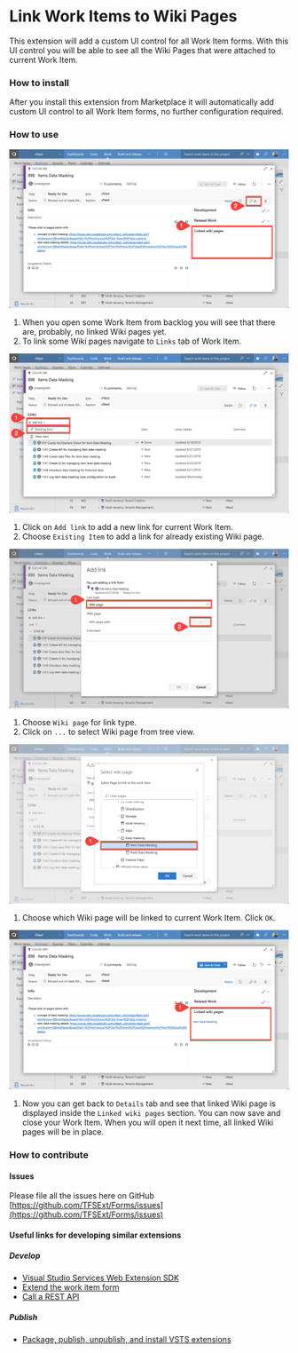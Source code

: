 # Link Work Items to Wiki Pages

This extension will add a custom UI control for all Work Item forms. With this UI control you will be able to see all the Wiki Pages that were attached to current Work Item.

### How to install

After you install this extension from Marketplace it will automatically add custom UI control to all Work Item forms, no further configuration required. 

### How to use

![01](screenshots/01.png)

1) When you open some Work Item from backlog you will see that there are, probably, no linked Wiki pages yet.
2) To link some Wiki pages navigate to `Links` tab of Work Item.


![02](screenshots/02.png)

1) Click on `Add link` to add a new link for current Work Item.
2) Choose `Existing Item` to add a link for already existing Wiki page.


![03](screenshots/03.png)

1) Choose `Wiki page` for link type.
2) Click on `...` to select Wiki page from tree view.


![04](screenshots/04.png)

1) Choose which Wiki page will be linked to current Work Item. Click `OK`.


![05](screenshots/05.png)

1) Now you can get back to `Details` tab and see that linked Wiki page is displayed inside the `Linked wiki pages` section. You can now save and close your Work Item. When you will open it next time, all linked Wiki pages will be in place.


### How to contribute

#### Issues

Please file all the issues here on GitHub [https://github.com/TFSExt/Forms/issues](https://github.com/TFSExt/Forms/issues)

#### Useful links for developing similar extensions

##### Develop
- [Visual Studio Services Web Extension SDK](https://github.com/Microsoft/vss-web-extension-sdk)
- [Extend the work item form](https://docs.microsoft.com/en-us/vsts/extend/develop/add-workitem-extension?view=vsts)
- [Call a REST API](https://docs.microsoft.com/en-us/vsts/extend/develop/call-rest-api?view=vsts)

##### Publish

- [Package, publish, unpublish, and install VSTS extensions](https://docs.microsoft.com/en-us/vsts/extend/publish/overview?view=vsts)

